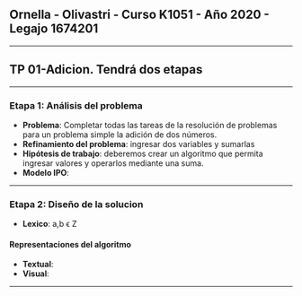 ﻿## Ornella - Olivastri - Curso K1051 - Año 2020 - Legajo 1674201
---
## TP 01-Adicion. Tendrá dos etapas
---
### Etapa 1: Análisis del problema
- **Problema**: Completar todas las tareas de la resolución de problemas para un problema simple la adición de dos números.
- **Refinamiento del problema**: ingresar dos variables y sumarlas
- **Hipótesis de trabajo**: deberemos crear un algoritmo que permita ingresar valores y operarlos mediante una suma. 
- **Modelo IPO**:
---
### Etapa 2: Diseño de la solucion
- **Lexico**: a,b ϵ Z 
#### Representaciones del algoritmo
- **Textual**:
- **Visual**:
---

